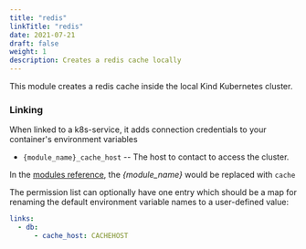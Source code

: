 ```yaml
---
title: "redis"
linkTitle: "redis"
date: 2021-07-21
draft: false
weight: 1
description: Creates a redis cache locally
---
```


This module creates a redis cache inside the local Kind Kubernetes cluster. 
### Linking

When linked to a k8s-service, it adds connection credentials to your container's environment variables

- `{module_name}_cache_host` -- The host to contact to access the cluster.

In the [modules reference](/modules-reference), the _{module_name}_ would be replaced with `cache`

The permission list can optionally have one entry which should be a map for renaming the default environment variable
names to a user-defined value:

```yaml
links:
  - db:
      - cache_host: CACHEHOST
```
